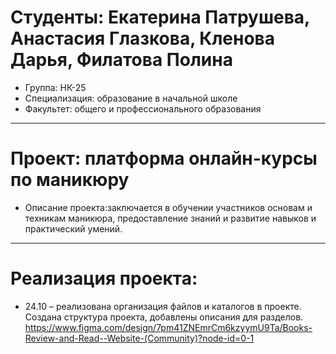 # Студенты: Екатерина Патрушева, Анастасия Глазкова, Кленова Дарья, Филатова Полина
- Группа: НК-25
- Специализация: образование в начальной школе
- Факультет: общего и профессионального образования
---
# Проект: платформа онлайн-курсы по маникюру
- Описание проекта:заключается в обучении участников основам и техникам маникюра, предоставление знаний и развитие навыков и практический умений.
---
# Реализация проекта:
- 24.10 – реализована организация файлов и каталогов в проекте. Создана структура проекта, добавлены описания для разделов.
https://www.figma.com/design/7pm41ZNEmrCm6kzyymU9Ta/Books-Review-and-Read--Website-(Community)?node-id=0-1
